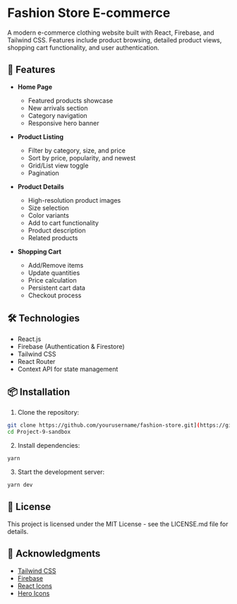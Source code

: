 # Fashion Store E-commerce

A modern e-commerce clothing website built with React, Firebase, and Tailwind CSS. Features include product browsing, detailed product views, shopping cart functionality, and user authentication.

## 🚀 Features

- **Home Page**
  - Featured products showcase
  - New arrivals section
  - Category navigation
  - Responsive hero banner

- **Product Listing**
  - Filter by category, size, and price
  - Sort by price, popularity, and newest
  - Grid/List view toggle
  - Pagination

- **Product Details**
  - High-resolution product images
  - Size selection
  - Color variants
  - Add to cart functionality
  - Product description
  - Related products

- **Shopping Cart**
  - Add/Remove items
  - Update quantities
  - Price calculation
  - Persistent cart data
  - Checkout process

## 🛠️ Technologies

- React.js
- Firebase (Authentication & Firestore)
- Tailwind CSS
- React Router
- Context API for state management

## 📦 Installation

1. Clone the repository:
```bash
git clone https://github.com/yourusername/fashion-store.git](https://github.com/PunMung-66/Project-9-sandbox.git
cd Project-9-sandbox
```

2. Install dependencies:
```bash
yarn
```

3. Start the development server:
```bash
yarn dev
```

## 📝 License

This project is licensed under the MIT License - see the LICENSE.md file for details.

## 🙏 Acknowledgments

- [Tailwind CSS](https://tailwindcss.com/)
- [Firebase](https://firebase.google.com/)
- [React Icons](https://react-icons.github.io/react-icons/)
- [Hero Icons](https://heroicons.com/)
